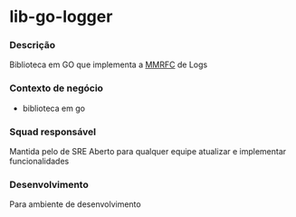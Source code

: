 # lib-go-logger

### Descrição
Biblioteca em GO que implementa a [MMRFC](https://madeiramadeira.atlassian.net/wiki/spaces/S/pages/2317942893/MMRFC+1+-+Log) de Logs

### Contexto de negócio
- biblioteca em go

### Squad responsável
Mantida pelo de SRE
Aberto para qualquer equipe atualizar e implementar funcionalidades

### Desenvolvimento
Para ambiente de desenvolvimento
